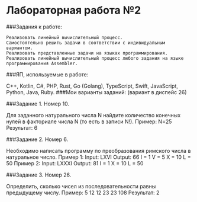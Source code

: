 # Лабораторная работа №2
###Задания к работе:

    Реализовать линейный вычислительный процесс.
    Самостоятельно решить задачи в соответствии с индивидуальным вариантом.
    Реализовать представленные задачи на языках программирования.
    Реализовать линейный вычислительный процесс любого задания на языке программирования Assembler.

###ЯП, используемые в работе:

C++, Kotlin, С#, PHP, Rust, Go (Golang), TypeScript, Swift, JavaScript, Python, Java, Ruby.
###Мои варианты заданий:
(вариант в диспейс 26)

###Задание 1. Номер 10.

Для заданного натурального числа N найдите количество
конечных нулей в факториале числа N (то есть в записи N!).
Пример: N=25
Результат: 6

###Задание 2. Номер 6.

Необходимо написать программу по преобразования римского числа в
натуральное число.
Пример 1:
Input: LXVI
Output: 66
I = 1 V = 5 X = 10 L = 50
Пример 2:
Input: LXXXI
Output: 81
I = 1 X = 10 L = 50

###Задание 3. Номер 26.

Определить, сколько чисел из последовательности равны
предыдущему числу.
Пример: 5 12 12 23 23 108
Результат: 2
